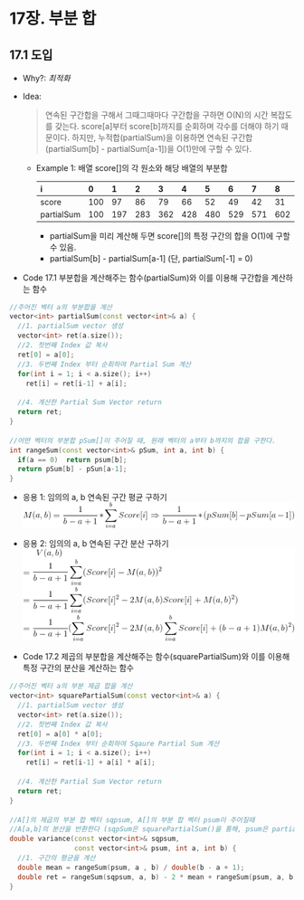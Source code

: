 # 17장. 부분 합
## 17.1 도입
* Why?: *최적화*

* Idea:
  > 연속된 구간합을 구해서 그때그때마다 구간합을 구하면 O(N)의 시간 복잡도를 갖는다.
    score[a]부터 score[b]까지를 순회하며 각수를 더해야 하기 때문이다.
    하지만, 누적합(partialSum)을 이용하면 연속된 구간합(partialSum[b] - partialSum[a-1])을 O(1)만에 구할 수 있다.

  - Example 1: 배열 score[]의 각 원소와 해당 배열의 부분합
  
    i | 0 | 1 | 2 | 3 | 4 | 5 | 6 | 7 | 8 
    ---- | ---- | ---- | ---- | ---- | ---- | ---- | ---- | ---- | ----
    score | 100 | 97 | 86 | 79 | 66 | 52 | 49 | 42 | 31
    partialSum | 100 | 197 | 283 | 362 | 428 | 480 | 529 | 571 | 602
  
    - partialSum을 미리 계산해 두면 score[]의 특정 구간의 합을 O(1)에 구할 수 있음.
    - partialSum[b] - partialSum[a-1] (단, partialSum[-1] = 0)

* Code 17.1 부분합을 계산해주는 함수(partialSum)와 이를 이용해 구간합을 계산하는 함수
```c++
//주어진 벡터 a의 부분합을 계산
vector<int> partialSum(const vector<int>& a) {
  //1. partialSum vector 생성
  vector<int> ret(a.size());
  //2. 첫번째 Index 값 복사
  ret[0] = a[0];
  //3. 두번째 Index 부터 순회하여 Partial Sum 계산 
  for(int i = 1; i < a.size(); i++)
    ret[i] = ret[i-1] + a[i];
   
  //4. 계산한 Partial Sum Vector return
  return ret;
}

//어떤 벡터의 부분합 pSum[]이 주어질 때, 원래 벡터의 a부터 b까지의 합을 구한다.
int rangeSum(const vector<int>& pSum, int a, int b) {
  if(a == 0)  return psum[b];
  return pSum[b] - pSun[a-1];
}
```

* 응용 1: 임의의 a, b 연속된 구간 평균 구하기
![average.jpg](images/average.jpg)



* 응용 2: 임의의 a, b 연속된 구간 분산 구하기
![variance.jpg](images/variance.jpg)

* Code 17.2 제곱의 부분합을 계산해주는 함수(squarePartialSum)와 이를 이용해 특정 구간의 분산을 계산하는 함수
```c++
//주어진 벡터 a의 부분 제곱 합을 계산
vector<int> squarePartialSum(const vector<int>& a) {
  //1. partialSum vector 생성
  vector<int> ret(a.size());
  //2. 첫번째 Index 값 복사
  ret[0] = a[0] * a[0];
  //3. 두번째 Index 부터 순회하여 Sqaure Partial Sum 계산 
  for(int i = 1; i < a.size(); i++)
    ret[i] = ret[i-1] + a[i] * a[i];
   
  //4. 계산한 Partial Sum Vector return
  return ret;
}

//A[]의 제곱의 부분 합 벡터 sqpsum, A[]의 부분 합 벡터 psum이 주어질때
//A[a,b]의 분산을 반환한다 (sqpSum은 squarePartialSum()을 통해, psum은 partialSum을 통해 사전 계산한다.)
double variance(const vector<int>& sqpsum,
                const vector<int>& psum, int a, int b) {
  //1. 구간의 평균을 계산
  double mean = rangeSum(psum, a , b) / double(b - a + 1);
  double ret = rangeSum(sqpsum, a, b) - 2 * mean + rangeSum(psum, a, b);
}
```
